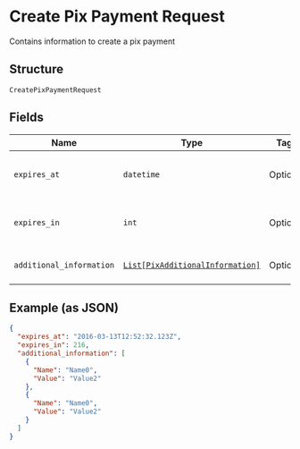 
# Create Pix Payment Request

Contains information to create a pix payment

## Structure

`CreatePixPaymentRequest`

## Fields

| Name | Type | Tags | Description |
|  --- | --- | --- | --- |
| `expires_at` | `datetime` | Optional | Datetime when pix payment will expire |
| `expires_in` | `int` | Optional | Seconds until pix payment expires |
| `additional_information` | [`List[PixAdditionalInformation]`](../../doc/models/pix-additional-information.md) | Optional | Pix additional information |

## Example (as JSON)

```json
{
  "expires_at": "2016-03-13T12:52:32.123Z",
  "expires_in": 216,
  "additional_information": [
    {
      "Name": "Name0",
      "Value": "Value2"
    },
    {
      "Name": "Name0",
      "Value": "Value2"
    }
  ]
}
```

